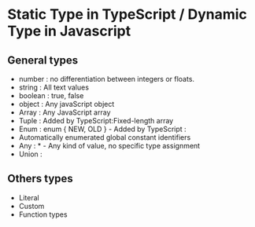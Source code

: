 # Static Type in TypeScript / Dynamic Type in Javascript

## General types
- number : no differentiation between integers or floats.
- string : All text values
- boolean : true, false
- object : Any javaScript object
- Array : Any JavaScript array
- Tuple : Added by TypeScript:Fixed-length array
- Enum : enum { NEW, OLD } - Added by TypeScript : 
- Automatically enumerated global constant identifiers
- Any : * - Any kind of value, no specific type assignment
- Union :

## Others types
- Literal 
- Custom
- Function types